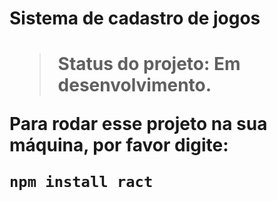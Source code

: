 <h1>Sistema de cadastro de jogos<h1>

> Status do projeto: Em desenvolvimento.

Para rodar esse projeto na sua máquina, por favor digite:

```
npm install ract
```

